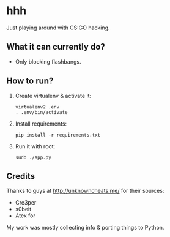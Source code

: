 # hhh

Just playing around with CS:GO hacking.

## What it can currently do?

- Only blocking flashbangs.

## How to run?

1. Create virtualenv & activate it:

    ```
    virtualenv2 .env
    . .env/bin/activate
    ```

2. Install requirements:

    ```
    pip install -r requirements.txt
    ```

3. Run it with root:

    ```
    sudo ./app.py
    ```

## Credits

Thanks to guys at http://unknowncheats.me/ for their sources:

- Cre3per
- s0beit
- Atex for

My work was mostly collecting info & porting things to Python.

